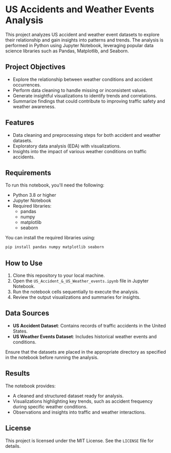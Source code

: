 # US Accidents and Weather Events Analysis

This project analyzes US accident and weather event datasets to explore their relationship and gain insights into patterns and trends. The analysis is performed in Python using Jupyter Notebook, leveraging popular data science libraries such as Pandas, Matplotlib, and Seaborn.

## Project Objectives
- Explore the relationship between weather conditions and accident occurrences.
- Perform data cleaning to handle missing or inconsistent values.
- Generate insightful visualizations to identify trends and correlations.
- Summarize findings that could contribute to improving traffic safety and weather awareness.

## Features
- Data cleaning and preprocessing steps for both accident and weather datasets.
- Exploratory data analysis (EDA) with visualizations.
- Insights into the impact of various weather conditions on traffic accidents.

## Requirements
To run this notebook, you'll need the following:

- Python 3.8 or higher
- Jupyter Notebook
- Required libraries:
  - pandas
  - numpy
  - matplotlib
  - seaborn

You can install the required libraries using:
```bash
pip install pandas numpy matplotlib seaborn
```

## How to Use
1. Clone this repository to your local machine.
2. Open the `US_Accident_&_US_Weather_events.ipynb` file in Jupyter Notebook.
3. Run the notebook cells sequentially to execute the analysis.
4. Review the output visualizations and summaries for insights.

## Data Sources
- **US Accident Dataset**: Contains records of traffic accidents in the United States.
- **US Weather Events Dataset**: Includes historical weather events and conditions.

Ensure that the datasets are placed in the appropriate directory as specified in the notebook before running the analysis.

## Results
The notebook provides:
- A cleaned and structured dataset ready for analysis.
- Visualizations highlighting key trends, such as accident frequency during specific weather conditions.
- Observations and insights into traffic and weather interactions.

## License
This project is licensed under the MIT License. See the `LICENSE` file for details.

